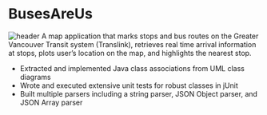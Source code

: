 # BusesAreUs
![header](image.png)
A map application that marks stops and bus routes on the Greater Vancouver Transit system (Translink), retrieves real time arrival information at stops, plots user’s location on the map, and highlights the nearest stop.

- Extracted and implemented Java class associations from UML class diagrams
- Wrote and executed extensive unit tests for robust classes in jUnit
- Built multiple parsers including a string parser, JSON Object parser, and JSON Array parser
